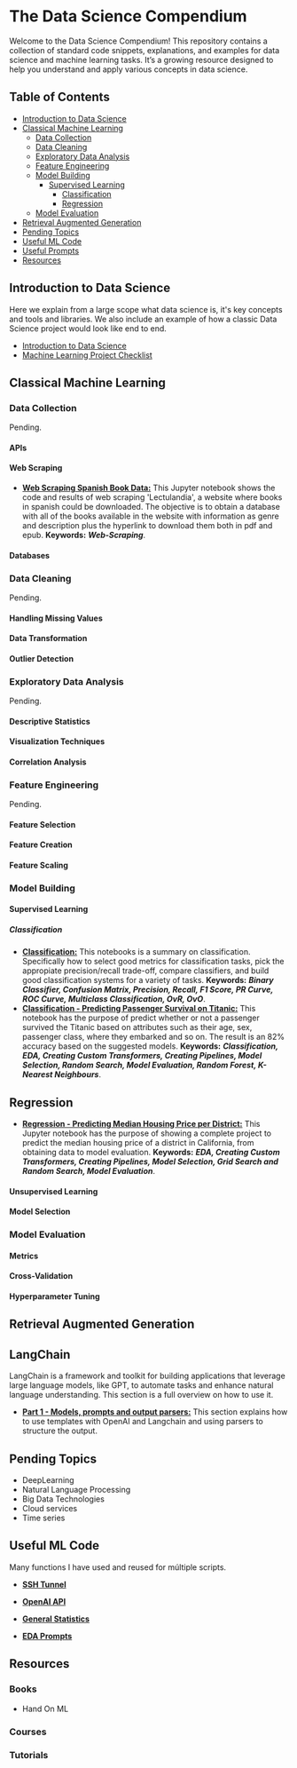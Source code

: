 # The Data Science Compendium

Welcome to the Data Science Compendium! This repository contains a collection of standard code snippets, explanations, and examples for data science and machine learning tasks. It’s a growing resource designed to help you understand and apply various concepts in data science.

## Table of Contents
- [Introduction to Data Science](introduction-to-data-science)
- [Classical Machine Learning](classical-machine-learning)
  - [Data Collection](data-collection)
  - [Data Cleaning](data-cleaning)
  - [Exploratory Data Analysis](exploratory-data-analysis)
  - [Feature Engineering](feature-engineering)
  - [Model Building](model-building)
    - [Supervised Learning](supervised-learning)
      - [Classification](classification)
      - [Regression](regression)
  - [Model Evaluation](model-evaluation)
- [Retrieval Augmented Generation](retrieval-augmented-generation)
- [Pending Topics](pending-topics)
- [Useful ML Code](useful-ml-cod)
- [Useful Prompts](useful-prompts)
- [Resources](resources)

## Introduction to Data Science

Here we explain from a large scope what data science is, it's key concepts and tools and libraries. We also include an example of how a classic Data Science project would look like end to end.
- [Introduction to Data Science](introduction_to_data_science/introduction_to_data_science.md)
- [Machine Learning Project Checklist](introduction_to_data_science/machine_learning_project_checklist.md)

## Classical Machine Learning

### Data Collection
Pending.
#### APIs
#### Web Scraping
- [**Web Scraping Spanish Book Data:**](<web_scrapping/Web Scraping Spanish Book Data.ipynb>) This Jupyter notebook shows the code and results of web scraping 'Lectulandia', a website where books in spanish could be downloaded. The objective is to obtain a database with all of the books available in the website with information as genre and description plus the hyperlink to download them both in pdf and epub. **Keywords:** ***Web-Scraping***.
#### Databases

### Data Cleaning
Pending.
#### Handling Missing Values
#### Data Transformation
#### Outlier Detection

### Exploratory Data Analysis
Pending.
#### Descriptive Statistics
#### Visualization Techniques
#### Correlation Analysis

### Feature Engineering
Pending.
#### Feature Selection
#### Feature Creation
#### Feature Scaling

### Model Building

#### Supervised Learning

##### Classification

- [**Classification:**](classification/Classification.ipynb) This notebooks is a summary on classification. Specifically how to select good metrics for classification tasks, pick the appropiate precision/recall trade-off, compare classifiers, and build good classification systems for a variety of tasks. **Keywords:** ***Binary Classifier, Confusion Matrix, Precision, Recall, F1 Score, PR Curve, ROC Curve, Multiclass Classification, OvR, OvO***.
- [**Classification - Predicting Passenger Survival on Titanic:**](<classification/Classification - Predict Passenger Survival On Titanic.ipynb>) This notebook has the purpose of predict whether or not a passenger survived the Titanic based on attributes such as their age, sex, passenger class, where they embarked and so on. The result is an 82% accuracy based on the suggested models. **Keywords:** ***Classification, EDA, Creating Custom Transformers, Creating Pipelines, Model Selection, Random Search, Model Evaluation, Random Forest, K-Nearest Neighbours***.

## Regression
- [**Regression - Predicting Median Housing Price per District:**](<examples/Predicting Median Housing Price per District.ipynb>) This Jupyter notebook has the purpose of showing a complete project to predict the median housing price of a district in California, from obtaining data to model evaluation. **Keywords:** ***EDA, Creating Custom Transformers, Creating Pipelines, Model Selection, Grid Search and Random Search, Model Evaluation***.
#### Unsupervised Learning
#### Model Selection

### Model Evaluation

#### Metrics
#### Cross-Validation
#### Hyperparameter Tuning

## Retrieval Augmented Generation

## LangChain

LangChain is a framework and toolkit for building applications that leverage large language models, like GPT, to automate tasks and enhance natural language understanding. This section is a full overview on how to use it.

- [**Part 1 - Models, prompts and output parsers:**](langchain/models_prompts_parsers.ipynb) This section explains how to use templates with OpenAI and Langchain and using parsers to structure the output.

## Pending Topics
- DeepLearning
- Natural Language Processing
- Big Data Technologies
- Cloud services
- Time series


## Useful ML Code
Many functions I have used and reused for múltiple scripts.
- [**SSH Tunnel**](functions/data_conections.py)
- [**OpenAI API**](functions/openai_models.py)
- [**General Statistics**](functions/stats.py)

- [**EDA Prompts**](useful_prompts/EDA.txt)


## Resources
### Books
- Hand On ML
### Courses
### Tutorials
